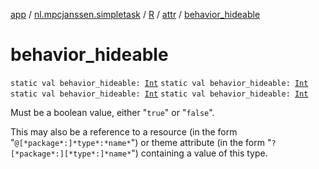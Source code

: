 [app](../../../index.md) / [nl.mpcjanssen.simpletask](../../index.md) / [R](../index.md) / [attr](index.md) / [behavior_hideable](.)

# behavior_hideable

`static val behavior_hideable: `[`Int`](https://kotlinlang.org/api/latest/jvm/stdlib/kotlin/-int/index.html)
`static val behavior_hideable: `[`Int`](https://kotlinlang.org/api/latest/jvm/stdlib/kotlin/-int/index.html)
`static val behavior_hideable: `[`Int`](https://kotlinlang.org/api/latest/jvm/stdlib/kotlin/-int/index.html)
`static val behavior_hideable: `[`Int`](https://kotlinlang.org/api/latest/jvm/stdlib/kotlin/-int/index.html)

Must be a boolean value, either "`true`" or "`false`".

This may also be a reference to a resource (in the form "`@[*package*:]*type*:*name*`") or theme attribute (in the form "`?[*package*:][*type*:]*name*`") containing a value of this type.

